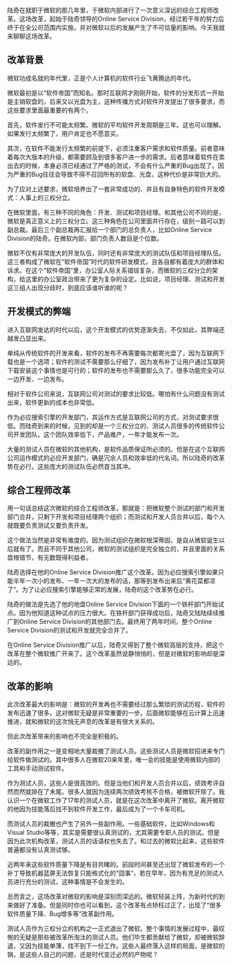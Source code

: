 陆奇在就职于微软的那几年里，于微软内部进行了一次意义深远的综合工程师改革。这场改革，起始于陆奇领导的Online Service Division，经过若干年的努力后终于在全公司范围内实施，并对微软以后的发展产生了不可估量的影响。今天我就来聊聊这场改革。

## 改革背景

微软功成名就的年代里，正是个人计算机的软件行业飞黄腾达的年代。

微软最初是以“软件帝国”而知名。那时互联网才刚刚开始，软件的分发形式一开始是主销软盘的，后来又以光盘为主，这种传播方式对软件开发提出了很多要求，而这些要求里面最重要的有两个。

首先，软件发行不可能太频繁。微软的平均软件开发周期是三年。这也可以理解。如果发行太频繁了，用户肯定也不愿意买。

其次，在软件不能发行太频繁的前提下，必须注重客户需求和软件质量。前者意味着每次大版本的升级，都需要顾及到很多客户进一步的需求。后者意味着软件在卖出去的时候，本身必须已经通过了严格的测试，不会有什么严重的Bug出现了。因为严重的Bug往往会导致不得不召回所有的软盘、光盘，这种代价是非常巨大的。

为了应对上述要求，微软培养出了一套非常成功的、并且有自身特色的软件开发模式：人事上的三权分立。

在微软里面，有三种不同的角色：开发、测试和项目经理。和其他公司不同的是，微软是真正意义上的三权分立。这三种角色在公司里面并行存在，级别一路可以到副总裁。最后三个副总裁再汇报给一个部门的总负责人，比如Online Service Division的陆奇。在微软内部，部门负责人数目是个位数。

微软不仅有非常庞大的开发队伍，同时还有非常庞大的测试队伍和项目经理队伍。这三者构成了微软在“软件帝国”时代的软件研发模式，且各自都有着庞大的群体和诉求。在这个“软件帝国”里，办公室人际关系错综复杂，而微软的三权分立的架构，给这里的办公室政治带来了更为复杂的设定。比如说，项目经理、测试和开发这三组人出现分歧时，到底应该谁听谁的呢？

## 开发模式的弊端

进入互联网发达的时代以后，这个开发模式的优势逐渐失去，不仅如此，其弊端还越发凸显出来。

单纯从传统软件的开发来看，软件的发布不再需要每次都寄光盘了，因为互联网下载也是一个选项；软件的测试不需要那么仔细了，因为发布补丁让用户通过互联网下载安装这个事情也是可行的；软件的发布也不需要那么久了，很多功能完全可以一边开发、一边发布。

相对于软件公司来说，互联网公司对测试的要求比较低。哪怕有什么问题没有测试出来，软件更新的成本也非常低。

作为必应搜索引擎的开发部门，其运作方式是互联网公司的方式，对测试要求很低。而陆奇到来的时候，见到的却是一个三权分立的、测试人员很多的传统软件公司开发团队。这个团队效率低下，产品难产，一年才能发布一次。

大量的测试人员在微软的其他机构，是软件品质保证所必须的。但是在这个互联网公司运作模式的必应开发部门，确是冗余人员和效率低的代名词。所以陆奇的改革势在必行。这些庞大的测试队伍必然首当其冲。

## 综合工程师改革

用一句话总结这次微软的综合工程师改革，那就是：把微软整个测试的部门和开发部门合并，只剩下开发和项目经理两个组织；而测试和开发人员合并以后，每个人就既要负责测试又要负责开发。

这个做法当然是非常有难度的。因为测试组织在微软根深蒂固，是自从微软诞生以后就有了。而且不同于其他公司，微软的测试组织是完全独立的，并且里面的关系盘根错节，有无数既得利益者。

陆奇选择在他的Online Service Division推广这个改革。因为必应搜索引擎如果只能半年一次小的发布、一年一次大的发布的话，那等到发布出来后“黄花菜都凉了”。为了让必应搜索引擎能够正常的发展，陆奇的这个改革势在必行。

陆奇的做法是先选了他的地盘Online Service Division下面的一个铁杆部门开始试点。因为他知道这种试点的压力很大。在铁杆部门获得成功后，陆奇又陆陆续续推广到Online Service Division的其他部门去。最终用了两年时间，整个Online Service Division的测试和开发就完全合并了。

在Online Service Division推广以后，陆奇又得到了整个微软高层的支持，把这个改革在整个微软推广开来了。这个改革虽然说静悄悄的，但是对微软的影响却是深远的。

## 改革的影响

此次改革最大的影响是：微软的开发再也不需要经过那么繁琐的测试历程，软件的发布迅速了很多。这对微软无疑是非常重要的一步。后面微软能够在云计算上迅速推进，就和微软的这次悄无声息的改革是有很大关系的。

但此次改革带来的影响也不完全是积极的。

改革的副作用之一是变相地大量裁撤了测试人员。这些测试人员是微软招进来专门给软件做测试的。其中很多人在微软20来年里，唯一会的技能是使用微软内部的工具和手动测试软件。

作为测试人员，这些人是很高效的。但是当他们和开发人员合并以后，绩效考评自然而然就排在了末尾。很多人就因为连续两次绩效考核不合格，被微软开除了。我认识一个在微软工作了17年的测试人员，就是在这次改革中离开了微软。离开微软的他因为技能落后找不到软件开发工作，最后成为了一个卡车司机。

而测试人员的裁撤也产生了另外一些副作用。一些基础软件，比如Windows和Visual Studio等等，其实是需要很认真测试的，尤其需要专职人员的测试。但是因为此次机构改革，测试人员的话语权也失去了。和过去的微软比起来，这些软件普遍都没有认真测试够。

近两年来这些软件质量下降是有目共睹的。前段时间甚至还出现了微软发布的一个补丁导致机器蓝屏无法恢复只能格式化的“囧事”，若在早年，因为有充足的测试人员进行充分的测试，这种事情是不会发生的。

总而言之，这场改革对微软的影响是深刻而深远的。微软轻装上阵，为新时代的到来做好了准备。但是同时你也可以看到，这个改革有点矫枉过正了，出现了“很多软件质量下降、Bug增多等”改革副作用。

测试人员作为三权分立的机构之一正式退出了微软。整个事情的发展过程中，最叹惋的无疑是那些被改革所淘汰的测试人员。他们毕生都贡献给了微软，却被微软辞退，又因为技能单薄，找不到下一份工作。这些人最终落入这样的局面，是微软的锅，是这些人自己的问题，还是时代变迁必然的产物呢？

